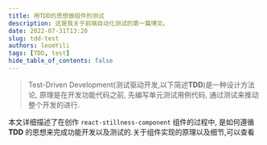 ```yaml
---
title: 用TDD的思想做组件的测试
description: 这是我关于前端自动化测试的第一篇博文。
date: 2022-07-31T13:20
slug: tdd-test
authors: leomYili
tags: [TDD, test]
hide_table_of_contents: false
---
```


> Test-Driven Development(测试驱动开发,以下简述**TDD**)是一种设计方法论, 原理是在开发功能代码之前, 先编写单元测试用例代码, 通过测试来推动整个开发的进行.

本文详细描述了在创作 `react-stillness-component` 组件的过程中, 是如何遵循 **TDD** 的思想来完成功能开发以及测试的.关于组件实现的原理以及细节,可以查看


